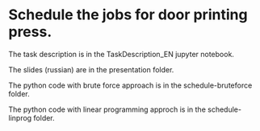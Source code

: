 # Schedule the jobs for door printing press.

The task description is in the TaskDescription_EN jupyter notebook.

The slides (russian) are in the presentation folder. 

The python code with brute force approach is in the schedule-bruteforce folder.

The python code with linear programming approch is in the schedule-linprog folder.
